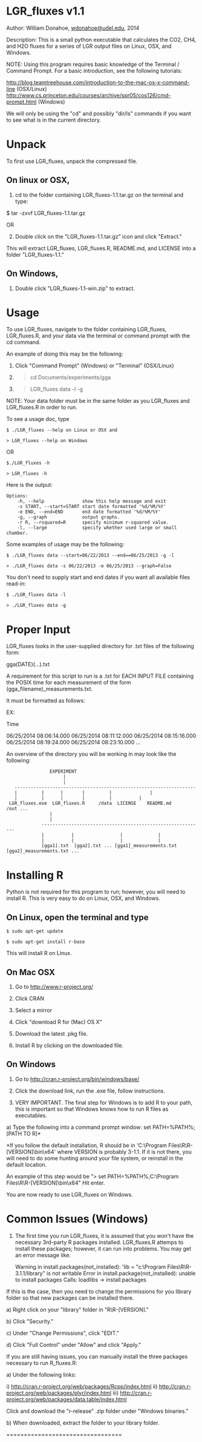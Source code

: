 LGR_fluxes v1.1
=============================

Author: William Donahoe, wdonahoe@udel.edu, 2014

Description: This is a small python executable that calculates the CO2, CH4, and H2O fluxes for a series of LGR output files on Linux, OSX, and Windows.

NOTE: Using this program requires basic knowledge of the Terminal / Command Prompt. For a basic introduction, see the following tutorials:

http://blog.teamtreehouse.com/introduction-to-the-mac-os-x-command-line (OSX/Linux)
http://www.cs.princeton.edu/courses/archive/spr05/cos126/cmd-prompt.html (Windows)

We will only be using the "cd" and possibly "dir/ls" commands if you want to see what is in the current directory.

Unpack
==============================

To first use LGR_fluxes, unpack the compressed file.

On linux or OSX,
------------------------------------

1) cd to the folder containing LGR_fluxes-1.1.tar.gz on the terminal and type:

$ tar -zxvf LGR_fluxes-1.1.tar.gz

OR

2) Double click on the "LGR_fluxes-1.1.tar.gz" icon and click "Extract."

This will extract LGR_fluxes, LGR_fluxes.R, README.md, and LICENSE into a folder "LGR_fluxes-1.1."

On Windows, 
------------------------------------

1) Double click "LGR_fluxes-1.1-win.zip" to extract.


Usage
=================================

To use LGR_fluxes, navigate to the folder containing LGR_fluxes, LGR_fluxes.R, and your data via the terminal or command prompt with the cd command.

An example of doing this may be the following:

1) Click "Command Prompt" (Windows) or "Terminal" (OSX/Linux)

2) > cd Documents/experiments/gga

3) > LGR_fluxes data -l -g

NOTE: Your data folder must be in the same folder as you LGR_fluxes and LGR_fluxes.R in order to run.

To see a usage doc, type

	$ ./LGR_fluxes --help on Linux or OSX and

	> LGR_fluxes --help on Windows

OR

	$./LGR_fluxes -h

	> LGR_fluxes -h

Here is the output:

	Options:
  		-h, --help              show this help message and exit
  		-s START, --start=START start date formatted '%d/%M/%Y'
  		-e END, --end=END       end date formatted '%d/%M/%Y'
  		-g, --graph             output graphs.
  		-r R, --rsquared=R      specify minimum r-squared value.
  		-l, --large             specify whether used large or small chamber.


Some examples of usage may be the following:

	$ ./LGR_fluxes data --start=06/22/2013 --end==06/25/2013 -g -l

	> ./LGR_fluxes data -s 06/22/2013 -e 06/25/2013 --graph=False

You don't need to supply start and end dates if you want all available files read-in:

	$ ./LGR_fluxes data -l

	> ./LGR_fluxes data -g

Proper Input
======================================

LGR_fluxes looks in the user-supplied directory for .txt files of the following form:

gga(DATE)(...).txt

A requirement for this script to run is a .txt for EACH INPUT FILE containing the POSIX time for each measurement of the form (gga_filename)_measurements.txt.

It must be formatted as follows:

EX:

Time

06/25/2014 08:06:14.000
06/25/2014 08:11:12.000
06/25/2014 08:15:16.000
06/25/2014 08:19:24.000
06/25/2014 08:23:10.000
...

An overview of the directory you will be working in may look like the following:

					EXPERIMENT
					     |
					     |
	   -------------------------------------------------------------------
	   |		 |		|	    |         |              |
	   |		 |		|	    |	      |		     |
     LGR_fluxes.exe  LGR_fluxes.R     /data	 LICENSE    README.md       /out ...
					| 				     
					|				     				
	             ------------------------------------------------------------	
	             |          |                 |				|
	             |          |                 |				|
                 [gga1].txt  [gga2].txt ... [gga1]_measurements.txt	[gga2]_measurements.txt ...


Installing R
===========================================

Python is not required for this program to run; however, you will need to install R. This is very easy to do on Linux, OSX, and Windows.

On Linux, open the terminal and type
--------------------------

	$ sudo apt-get update

	$ sudo apt-get install r-base

This will install R on Linux.

On Mac OSX
-------------------------

1) Go to http://www.r-project.org/

2) Click CRAN

3) Select a mirror

4) Click "download R for (Mac) OS X"

5) Download the latest .pkg file.

6) Install R by clicking on the downloaded file.

On Windows
------------------------

1) Go to http://cran.r-project.org/bin/windows/base/

2) Click the download link, run the .exe file, follow instructions.

3) VERY IMPORTANT. The final step for Windows is to add R to your path, this is important so that Windows knows how to run R files as executables.

a) Type the following into a command prompt window: set PATH=%PATH%;[PATH TO R]*

*If you follow the default installation, R should be in 'C:\Program Files\R\R-[VERSION]\bin\x64' where VERSION is probably 3-1.1. If it is not there, you will need to do some hunting around your file system, or reinstall in the default location.

An example of this step would be "> set PATH=%PATH%;C:\Program Files\R\R-[VERSION]\bin\x64" Hit enter.

You are now ready to use LGR_fluxes on Windows.

Common Issues (Windows)
==========================
1) The first time you run LGR_fluxes, it is assumed that you won't have the necessary 3rd-party R packages installed. LGR_fluxes.R
attemps to install these packages; however, it can run into problems. You may get an error message like:

	Warning in install.packages(not_installed):
 	'lib = "c:\Program Files\R\R-3.1.1/library" is not writable
	Error in install.package(not_installed): unable to install packages
	Calls: loadlibs -> install.packages

If this is the case, then you need to change the permissions for you library folder so that new packages can be installed there.

a) Right click on your "library" folder in "R\R-[VERSION]."

b) Click "Security."

c) Under "Change Permissions", click "EDIT."

d) Click "Full Control" under "Allow" and click "Apply."

If you are still having issues, you can manually install the three packages necessary to run R_fluxes.R:

a) Under the following links: 

i)   http://cran.r-project.org/web/packages/Rcpp/index.html
ii)  http://cran.r-project.org/web/packages/plyr/index.html
iii) http://cran.r-project.org/web/packages/data.table/index.html

Click and download the "r-release" .zip folder under "Windows binaries."

b) When downloaded, extract the folder to your library folder. 

=================================





